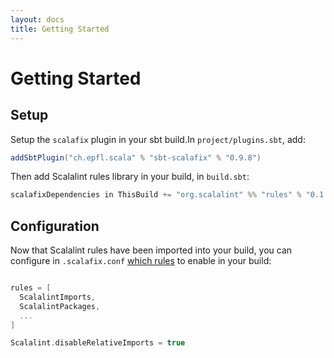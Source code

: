```yaml
---
layout: docs
title: Getting Started
---
```


# Getting Started

## Setup

Setup the `scalafix` plugin in your sbt build.In `project/plugins.sbt`, add:
```scala
addSbtPlugin("ch.epfl.scala" % "sbt-scalafix" % "0.9.8")
```

Then add Scalalint rules library in your build, in `build.sbt`:

```scala
scalafixDependencies in ThisBuild += "org.scalalint" %% "rules" % "0.1.2"
```

## Configuration

Now that Scalalint rules have been imported into your build, you can configure in `.scalafix.conf` [which rules](rules.html) to
enable in your build:

```scala

rules = [
  ScalalintImports,
  ScalalintPackages,
  ...
]

Scalalint.disableRelativeImports = true

```

